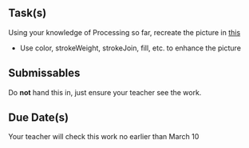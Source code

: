 
Task(s)
-------
Using your knowledge of Processing so far, recreate the picture in [this](http://mrseidel.com/images/Processing/2O/Exercise1_2O.png)

* Use color, strokeWeight, strokeJoin, fill, etc. to enhance the picture



Submissables
------------
Do **not** hand this in, just ensure your teacher see the work.


Due Date(s)
----------
Your teacher will check this work no earlier than March 10